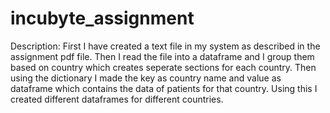 # incubyte_assignment
Description:
First I have created a text file in my system as described in the assignment pdf file.
Then I read the file into a dataframe and I group them based on country which creates seperate sections for each country.
Then using the dictionary I made the key as country name and value as dataframe which contains the data of patients for that country.
Using this I created different dataframes for different countries.
